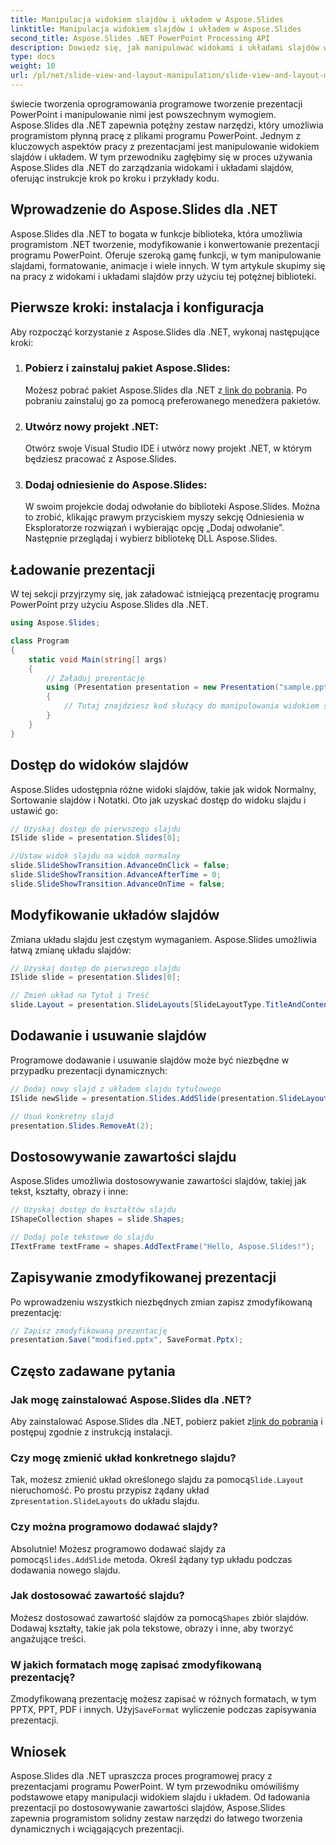 ```yaml
---
title: Manipulacja widokiem slajdów i układem w Aspose.Slides
linktitle: Manipulacja widokiem slajdów i układem w Aspose.Slides
second_title: Aspose.Slides .NET PowerPoint Processing API
description: Dowiedz się, jak manipulować widokami i układami slajdów w programie PowerPoint przy użyciu Aspose.Slides dla .NET. Przewodnik krok po kroku z przykładami kodu.
type: docs
weight: 10
url: /pl/net/slide-view-and-layout-manipulation/slide-view-and-layout-manipulation/
---
```


świecie tworzenia oprogramowania programowe tworzenie prezentacji PowerPoint i manipulowanie nimi jest powszechnym wymogiem. Aspose.Slides dla .NET zapewnia potężny zestaw narzędzi, który umożliwia programistom płynną pracę z plikami programu PowerPoint. Jednym z kluczowych aspektów pracy z prezentacjami jest manipulowanie widokiem slajdów i układem. W tym przewodniku zagłębimy się w proces używania Aspose.Slides dla .NET do zarządzania widokami i układami slajdów, oferując instrukcje krok po kroku i przykłady kodu.


## Wprowadzenie do Aspose.Slides dla .NET

Aspose.Slides dla .NET to bogata w funkcje biblioteka, która umożliwia programistom .NET tworzenie, modyfikowanie i konwertowanie prezentacji programu PowerPoint. Oferuje szeroką gamę funkcji, w tym manipulowanie slajdami, formatowanie, animacje i wiele innych. W tym artykule skupimy się na pracy z widokami i układami slajdów przy użyciu tej potężnej biblioteki.

## Pierwsze kroki: instalacja i konfiguracja

Aby rozpocząć korzystanie z Aspose.Slides dla .NET, wykonaj następujące kroki:

1. ### Pobierz i zainstaluj pakiet Aspose.Slides:
    Możesz pobrać pakiet Aspose.Slides dla .NET z[ link do pobrania](https://releases.aspose.com/slides/net/). Po pobraniu zainstaluj go za pomocą preferowanego menedżera pakietów.

2. ### Utwórz nowy projekt .NET:
   Otwórz swoje Visual Studio IDE i utwórz nowy projekt .NET, w którym będziesz pracować z Aspose.Slides.

3. ### Dodaj odniesienie do Aspose.Slides:
   W swoim projekcie dodaj odwołanie do biblioteki Aspose.Slides. Można to zrobić, klikając prawym przyciskiem myszy sekcję Odniesienia w Eksploratorze rozwiązań i wybierając opcję „Dodaj odwołanie”. Następnie przeglądaj i wybierz bibliotekę DLL Aspose.Slides.

## Ładowanie prezentacji

W tej sekcji przyjrzymy się, jak załadować istniejącą prezentację programu PowerPoint przy użyciu Aspose.Slides dla .NET.

```csharp
using Aspose.Slides;

class Program
{
    static void Main(string[] args)
    {
        // Załaduj prezentację
        using (Presentation presentation = new Presentation("sample.pptx"))
        {
            // Tutaj znajdziesz kod służący do manipulowania widokiem slajdów i układem
        }
    }
}
```

## Dostęp do widoków slajdów

Aspose.Slides udostępnia różne widoki slajdów, takie jak widok Normalny, Sortowanie slajdów i Notatki. Oto jak uzyskać dostęp do widoku slajdu i ustawić go:

```csharp
// Uzyskaj dostęp do pierwszego slajdu
ISlide slide = presentation.Slides[0];

//Ustaw widok slajdu na widok normalny
slide.SlideShowTransition.AdvanceOnClick = false;
slide.SlideShowTransition.AdvanceAfterTime = 0;
slide.SlideShowTransition.AdvanceOnTime = false;
```

## Modyfikowanie układów slajdów

Zmiana układu slajdu jest częstym wymaganiem. Aspose.Slides umożliwia łatwą zmianę układu slajdów:

```csharp
// Uzyskaj dostęp do pierwszego slajdu
ISlide slide = presentation.Slides[0];

// Zmień układ na Tytuł i Treść
slide.Layout = presentation.SlideLayouts[SlideLayoutType.TitleAndContent];
```

## Dodawanie i usuwanie slajdów

Programowe dodawanie i usuwanie slajdów może być niezbędne w przypadku prezentacji dynamicznych:

```csharp
// Dodaj nowy slajd z układem slajdu tytułowego
ISlide newSlide = presentation.Slides.AddSlide(presentation.SlideLayouts[SlideLayoutType.TitleSlide]);

// Usuń konkretny slajd
presentation.Slides.RemoveAt(2);
```

## Dostosowywanie zawartości slajdu

Aspose.Slides umożliwia dostosowywanie zawartości slajdów, takiej jak tekst, kształty, obrazy i inne:

```csharp
// Uzyskaj dostęp do kształtów slajdu
IShapeCollection shapes = slide.Shapes;

// Dodaj pole tekstowe do slajdu
ITextFrame textFrame = shapes.AddTextFrame("Hello, Aspose.Slides!");
```

## Zapisywanie zmodyfikowanej prezentacji

Po wprowadzeniu wszystkich niezbędnych zmian zapisz zmodyfikowaną prezentację:

```csharp
// Zapisz zmodyfikowaną prezentację
presentation.Save("modified.pptx", SaveFormat.Pptx);
```

## Często zadawane pytania

### Jak mogę zainstalować Aspose.Slides dla .NET?

 Aby zainstalować Aspose.Slides dla .NET, pobierz pakiet z[link do pobrania](https://releases.aspose.com/slides/net/) i postępuj zgodnie z instrukcją instalacji.

### Czy mogę zmienić układ konkretnego slajdu?

 Tak, możesz zmienić układ określonego slajdu za pomocą`Slide.Layout` nieruchomość. Po prostu przypisz żądany układ z`presentation.SlideLayouts` do układu slajdu.

### Czy można programowo dodawać slajdy?

 Absolutnie! Możesz programowo dodawać slajdy za pomocą`Slides.AddSlide` metoda. Określ żądany typ układu podczas dodawania nowego slajdu.

### Jak dostosować zawartość slajdu?

 Możesz dostosować zawartość slajdów za pomocą`Shapes` zbiór slajdów. Dodawaj kształty, takie jak pola tekstowe, obrazy i inne, aby tworzyć angażujące treści.

### W jakich formatach mogę zapisać zmodyfikowaną prezentację?

 Zmodyfikowaną prezentację możesz zapisać w różnych formatach, w tym PPTX, PPT, PDF i innych. Użyj`SaveFormat` wyliczenie podczas zapisywania prezentacji.

## Wniosek

Aspose.Slides dla .NET upraszcza proces programowej pracy z prezentacjami programu PowerPoint. W tym przewodniku omówiliśmy podstawowe etapy manipulacji widokiem slajdu i układem. Od ładowania prezentacji po dostosowywanie zawartości slajdów, Aspose.Slides zapewnia programistom solidny zestaw narzędzi do łatwego tworzenia dynamicznych i wciągających prezentacji.
